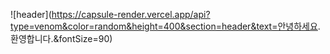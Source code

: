 ![header](https://capsule-render.vercel.app/api?type=venom&color=random&height=400&section=header&text=안녕하세요. 환영합니다.&fontSize=90)
<!--
**Nizi-U/Nizi-U** is a ✨ _special_ ✨ repository because its `README.md` (this file) appears on your GitHub profile.

Here are some ideas to get you started:

- 🔭 I’m currently working on ...
- 🌱 I’m currently learning ...
- 👯 I’m looking to collaborate on ...
- 🤔 I’m looking for help with ...
- 💬 Ask me about ...
- 📫 How to reach me: ...
- 😄 Pronouns: ...
- ⚡ Fun fact: ...
-->
